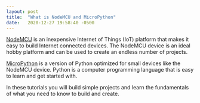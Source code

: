 ```yaml
---
layout: post
title:  "What is NodeMCU and MicroPython"
date:   2020-12-27 19:58:40 -0500
---
```

[NodeMCU](https://www.nodemcu.com/index_en.html) is an inexpensive Internet of Things (IoT) platform that makes it easy to build
Internet connected devices. The NodeMCU device is an ideal hobby platform and can be used to create an endless number of projects.

[MicroPython](https://micropython.org) is a version of Python optimized for small devices like the NodeMCU device. Python is a
computer programming language that is easy to learn and get started with.

In these tutorials you will build simple projects and learn the fundamentals of what you need to know to build and create.